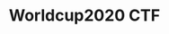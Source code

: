 ---
title: Worldcup2020 CTF
permalink: https://tryhackme.com/jr/worldcup2020ctf
layout: page
tags: Stego,HTTP,Privsec,Difficulty:medium
---